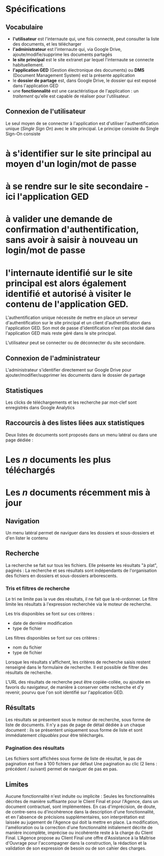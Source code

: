 # Spécifications

## Vocabulaire

- **l'utilisateur** est l'internaute qui, une fois connecté, peut consulter la liste des documents, et les télécharger
- **l'administrateur** est l'internaute qui, via Google Drive, ajoute/modifie/supprime les documents partagés
- **le site principal** est le site extranet par lequel l'internaute se connecte habituellement.
- **l'application GED** (Gestion électronique des documents) ou **DMS** (Document Management System) est la présente application 
- le **dossier de partage** est, dans Google Drive, le dossier qui est exposé dans l'application GED
- une **fonctionnalité** est une caractéristique de l'application : un _traitement_ qu'elle est capable de réaliser pour l'utilisateur.

## Connexion de l'utilisateur

Le seul moyen de se connecter à l'application est d'utiliser l'authentification unique (_Single Sign On_) avec le site principal. Le principe consiste du Single Sign-On consiste

# à s'identifier sur le site principal au moyen d'un login/mot de passe
# à se rendre sur le site secondaire - ici l'application GED
# à valider une demande de confirmation d'authentification, sans avoir à saisir à nouveau un login/mot de passe
# l'internaute identifié sur le site principal est alors également identifié et autorisé à visiter le contenu de l'application GED. 

L'authentification unique nécessite de mettre en place un serveur d'authentification sur le site principal
et un client d'authentification dans l'application GED. Son mot de passe d'identification n'est pas stocké dans l'application GED mais reste géré dans le site principal.

L'utilisateur peut se connecter ou de déconnecter du site secondaire.

## Connexion de l'administrateur 

L'administrateur s'identifier directement sur Google Drive pour ajouter/modifier/supprimer les documents dans le dossier de partage

## Statistiques

Les clicks de téléchargements et les recherche par mot-clef sont enregistrés dans Google Analytics

## Raccourcis à des listes liées aux statistiques

Deux listes de documents sont proposés dans un menu latéral ou dans une page dédiée :

# Les _n_ documents les plus téléchargés 
# Les _n_ documents récemment mis à jour

## Navigation

Un menu latéral permet de naviguer dans les dossiers et sous-dossiers et d'en lister le contenu

## Recherche 

La recherche se fait sur tous les fichiers. Elle présente les résultats "à plat", paginés : La recherche et ses résultats sont indépendants de l'organisation des fichiers en dossiers et sous-dossiers arborescents.

### Tris et filtres de recherche

Le tri ne limite pas la vue des résultats, il ne fait que la ré-ordonner.
Le filtre limite les résultats à l'expression recherchée via le moteur de recherche.

Les tris disponibles se font sur ces critères : 

- date de dernière modification
- type de fichier

Les filtres disponibles se font sur ces critères : 

- nom du fichier
- type de fichier

Lorsque les résultats s'affichent, les critères de recherche saisis restent renseigné dans le formulaire de recherche. Il est possible de filtrer des résultats de recherche.

L'URL des résultats de recherche peut être copiée-collée, ou ajoutée en favoris du navigateur, de manière à conserver cette recherche et d'y revenir,  pourvu que l'on soit identifié sur l'application GED.

## Résultats

Les résultats se présentent sous le moteur de recherche, sous forme de liste de documents.
Il n'y a pas de page de détail dédiée à un chaque document : ils se présentent uniquement sous forme de liste et sont immédiatement _cliquables_ pour être téléchargés.

### Pagination des résultats

Les fichiers sont affichées sous forme de liste de résultat, le pas de pagination est fixe à 100 fichiers par défaut
Une pagination au clic (2 liens : précédent / suivant) permet de naviguer de pas en pas.

## Limites

Aucune fonctionnalité n'est induite ou implicite : Seules les fonctionnalités décrites de manière suffisante pour le Client Final et pour l'Agence, dans un document contractuel, sont implémentées. En cas d'imprécision, de doute, de contre-sens ou d'incohérence dans la description d'une fonctionnalité, et en l'absence de précisions supplémentaires, son interprétation est laissée au jugement de l'Agence qui doit la mettre en place. La modification, l'amélioration ou la correction d'une fonctionnalité initialement décrite de manière incomplète, imprécise ou incohérente reste à la charge du Client Final. L'Agence propose au Client Final une offre d'Assistance à la Maîtrise d'Ouvrage pour l'accompagner dans la construction, la rédaction et la validation de son expression de besoin ou de son cahier des charges.



